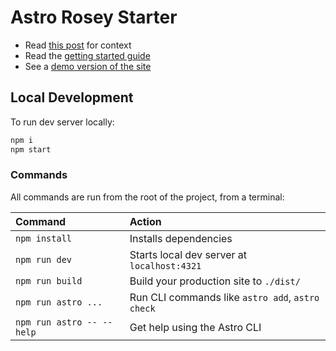 # Astro Rosey Starter

- Read [this post](https://cloudcannon.com/blog/managing-multilingual-content-in-cloudcannon/) for context
- Read the [getting started guide](https://rad-turnip.cloudvent.net/docs/#option-2-a-staging-to-production-workflow)
- See a [demo version of the site](https://deluxe-gel.cloudvent.net/)

## Local Development

To run dev server locally:

```bash
npm i
npm start
```

### Commands

All commands are run from the root of the project, from a terminal:

| Command                   | Action                                           |
| :------------------------ | :----------------------------------------------- |
| `npm install`             | Installs dependencies                            |
| `npm run dev`             | Starts local dev server at `localhost:4321`      |
| `npm run build`           | Build your production site to `./dist/`          |
| `npm run astro ...`       | Run CLI commands like `astro add`, `astro check` |
| `npm run astro -- --help` | Get help using the Astro CLI                     |